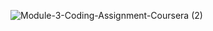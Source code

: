 
![Module-3-Coding-Assignment-Coursera (2)](https://user-images.githubusercontent.com/79485961/171995673-fd6159ff-80eb-466c-8f21-ee24ca892932.png)
